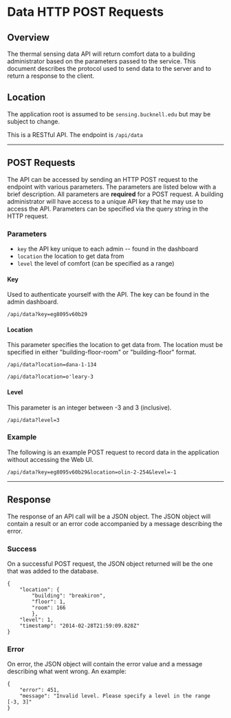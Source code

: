 # Data HTTP POST Requests


## Overview
The thermal sensing data API will return comfort data to a building administrator based on the parameters passed to the service. This document describes the protocol used to send data to the server and to return a response to the client.


## Location
The application root is assumed to be `sensing.bucknell.edu` but may be subject to change.

This is a RESTful API. The endpoint is `/api/data`

---

## POST Requests
The API can be accessed by sending an HTTP POST request to the endpoint with various parameters. The parameters are listed below with a brief description. All parameters are **required** for a POST request. A building administrator will have access to a unique API key that he may use to access the API. Parameters can be specified via the query string in the HTTP request.


### Parameters

* `key` the API key unique to each admin -- found in the dashboard
* `location` the location to get data from
* `level` the level of comfort (can be specified as a range)

#### Key
Used to authenticate yourself with the API. The key can be found in the admin dashboard.

`/api/data?key=eg8095v60b29`


#### Location
This parameter specifies the location to get data from. The location must be specified in either "building-floor-room" or "building-floor" format.

`/api/data?location=dana-1-134`

`/api/data?location=o'leary-3`



#### Level
This parameter is an integer between -3 and 3 (inclusive).

`/api/data?level=3`


### Example
The following is an example POST request to record data in the application without accessing the Web UI.

`/api/data?key=eg8095v60b29&location=olin-2-254&level=-1`

---

## Response
The response of an API call will be a JSON object. The JSON object will contain a result or an error code accompanied by a message describing the error.


### Success
On a successful POST request, the JSON object returned will be the one that was added to the database.

```
{
	"location": {
		"building": "breakiron",
		"floor": 1,
		"room":	166
		},
	"level": 1,
	"timestamp": "2014-02-28T21:59:09.828Z"
}
```


### Error
On error, the JSON object will contain the error value and a message describing what went wrong. An example:

```
{
	"error": 451,
	"message": "Invalid level. Please specify a level in the range [-3, 3]"
}
```